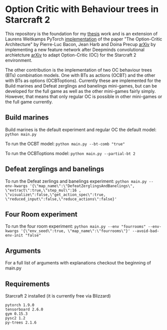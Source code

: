 # Option Critic with Behaviour trees in Starcraft 2
This repository is the foundation for my [thesis](http://kth.diva-portal.org/smash/record.jsf?aq2=%5B%5B%5D%5D&c=7&af=%5B%5D&searchType=LIST_LATEST&sortOrder2=title_sort_asc&query=&language=en&pid=diva2%3A1640875&aq=%5B%5B%5D%5D&sf=all&aqe=%5B%5D&sortOrder=author_sort_asc&onlyFullText=false&noOfRows=50&dswid=2044) work and is an extension of Laurens Weitkamps PyTorch [implementation](https://github.com/lweitkamp/option-critic-pytorch) of the paper "The Option-Critic Architecture" by Pierre-Luc Bacon, Jean Harb and Doina Precup [arXiv](https://arxiv.org/abs/1609.05140) by implementing a new feature network after Deepminds convolutional archietcture [arXiv](https://arxiv.org/abs/1708.04782) to adapt Option-Critic (OC) for the Starcraft 2 environment. 

The other contribution is the implementation of two OC behaviour trees (BTs) combination models. One with BTs as actions (OCBT) and the other with BTs as options (OCBToptions). Currently these are implemented for the Build marines and Defeat zerglings and banelings mini-games, but can be developed for the full game as well as the other mini-games fairly simply. However, that means that only regular OC is possible in other mini-games or the full game currently. 

## Build marines
Build marines is the default experiment and regular OC the default model:
```python main.py ```

To run the OCBT model:
```python main.py --bt-comb "true"```

To run the OCBToptions model:
```python main.py --partial-bt 2```
## Defeat zerglings and banelings
To run the Defeat zerlings and banelings experiment:
```python main.py --env-kwargs '{\"map_name\":\"DefeatZerglingsAndBanelings\", \"extract\":true,\"step_mul\":16 , \"visualize\":false,\"get_action_spec\":true, \"reduced_input\":false,\"reduce_actions\":false}'```


## Four Room experiment
To run the four room experiment:
```python main.py --env "fourrooms" --env-kwargs '{\"env_seed\":true, \"map_name\":\"fourrooms\"}' --avoid-bad-env-init "false"```
## Arguments
For a full list of arguments with explanations checkout the beginning of main.py

## Requirements
Starcraft 2 installed (it is currently free via Blizzard)

```
pytorch 1.9.0
tensorboard 2.6.0
gym 0.15.3
pysc2 1.2
py-trees 2.1.6
```
